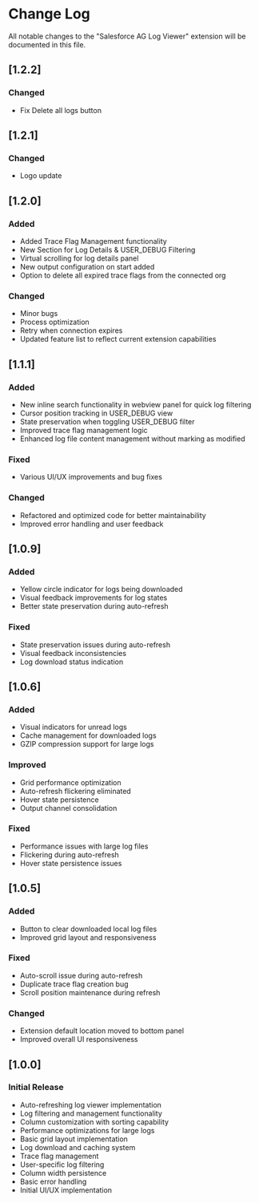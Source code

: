 # Change Log

All notable changes to the "Salesforce AG Log Viewer" extension will be documented in this file.

## [1.2.2]
### Changed
- Fix Delete all logs button

## [1.2.1]
### Changed
- Logo update

## [1.2.0]
### Added
- Added Trace Flag Management functionality
- New Section for Log Details & USER_DEBUG Filtering 
- Virtual scrolling for log details panel
- New output configuration on start added
- Option to delete all expired trace flags from the connected org

### Changed
- Minor bugs
- Process optimization
- Retry when connection expires
- Updated feature list to reflect current extension capabilities


## [1.1.1] 

### Added
- New inline search functionality in webview panel for quick log filtering
- Cursor position tracking in USER_DEBUG view
- State preservation when toggling USER_DEBUG filter
- Improved trace flag management logic
- Enhanced log file content management without marking as modified

### Fixed
- Various UI/UX improvements and bug fixes

### Changed
- Refactored and optimized code for better maintainability
- Improved error handling and user feedback

## [1.0.9] 

### Added
- Yellow circle indicator for logs being downloaded
- Visual feedback improvements for log states
- Better state preservation during auto-refresh

### Fixed
- State preservation issues during auto-refresh
- Visual feedback inconsistencies
- Log download status indication

## [1.0.6] 

### Added
- Visual indicators for unread logs
- Cache management for downloaded logs
- GZIP compression support for large logs

### Improved
- Grid performance optimization
- Auto-refresh flickering eliminated
- Hover state persistence
- Output channel consolidation

### Fixed
- Performance issues with large log files
- Flickering during auto-refresh
- Hover state persistence issues

## [1.0.5]

### Added
- Button to clear downloaded local log files
- Improved grid layout and responsiveness

### Fixed
- Auto-scroll issue during auto-refresh
- Duplicate trace flag creation bug
- Scroll position maintenance during refresh

### Changed
- Extension default location moved to bottom panel
- Improved overall UI responsiveness

## [1.0.0]

### Initial Release
- Auto-refreshing log viewer implementation
- Log filtering and management functionality
- Column customization with sorting capability
- Performance optimizations for large logs
- Basic grid layout implementation
- Log download and caching system
- Trace flag management
- User-specific log filtering
- Column width persistence
- Basic error handling
- Initial UI/UX implementation